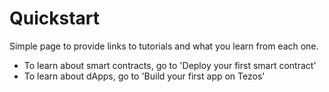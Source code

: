 # Quickstart

Simple page to provide links to tutorials and what you learn from each one.

- To learn about smart contracts, go to 'Deploy your first smart contract'
- To learn about dApps, go to 'Build your first app on Tezos'